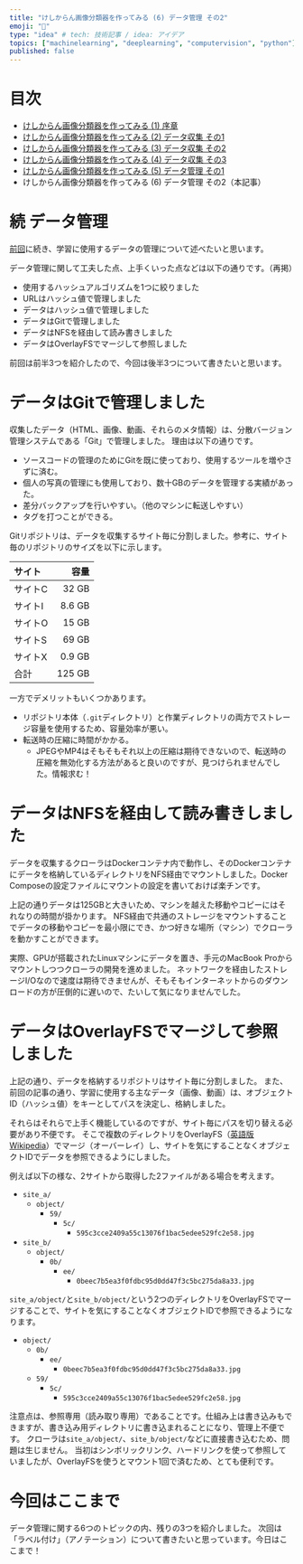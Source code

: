 ```yaml
---
title: "けしからん画像分類器を作ってみる (6) データ管理 その2"
emoji: "👙"
type: "idea" # tech: 技術記事 / idea: アイデア
topics: ["machinelearning", "deeplearning", "computervision", "python"]
published: false
---
```


# 目次

* [けしからん画像分類器を作ってみる (1) 序章](202102-pornography-classifier-1)
* [けしからん画像分類器を作ってみる (2) データ収集 その1](202102-pornography-classifier-2)
* [けしからん画像分類器を作ってみる (3) データ収集 その2](202102-pornography-classifier-3)
* [けしからん画像分類器を作ってみる (4) データ収集 その3](202103-pornography-classifier-4)
* [けしからん画像分類器を作ってみる (5) データ管理 その1](202103-pornography-classifier-5)
* けしからん画像分類器を作ってみる (6) データ管理 その2（本記事）

# 続 データ管理

[前回](202103-pornography-classifier-5)に続き、学習に使用するデータの管理について述べたいと思います。

データ管理に関して工夫した点、上手くいった点などは以下の通りです。（再掲）

* 使用するハッシュアルゴリズムを1つに絞りました
* URLはハッシュ値で管理しました
* データはハッシュ値で管理しました
* データはGitで管理しました
* データはNFSを経由して読み書きしました
* データはOverlayFSでマージして参照しました

前回は前半3つを紹介したので、今回は後半3つについて書きたいと思います。

# データはGitで管理しました

収集したデータ（HTML、画像、動画、それらのメタ情報）は、分散バージョン管理システムである「Git」で管理しました。
理由は以下の通りです。

* ソースコードの管理のためにGitを既に使っており、使用するツールを増やさずに済む。
* 個人の写真の管理にも使用しており、数十GBのデータを管理する実績があった。
* 差分バックアップを行いやすい。（他のマシンに転送しやすい）
* タグを打つことができる。

Gitリポジトリは、データを収集するサイト毎に分割しました。参考に、サイト毎のリポジトリのサイズを以下に示します。

|サイト|容量|
|:---|---:|
| サイトC | 32 GB |
| サイトI | 8.6 GB |
| サイトO | 15 GB |
| サイトS | 69 GB |
| サイトX | 0.9 GB |
| 合計 | 125 GB |

一方でデメリットもいくつかあります。

* リポジトリ本体（`.git`ディレクトリ）と作業ディレクトリの両方でストレージ容量を使用するため、容量効率が悪い。
* 転送時の圧縮に時間がかかる。
    * JPEGやMP4はそもそもそれ以上の圧縮は期待できないので、転送時の圧縮を無効化する方法があると良いのですが、見つけられませんでした。情報求む！

# データはNFSを経由して読み書きしました

データを収集するクローラはDockerコンテナ内で動作し、そのDockerコンテナにデータを格納しているディレクトリをNFS経由でマウントしました。Docker Composeの設定ファイルにマウントの設定を書いておけば楽チンです。

上記の通りデータは125GBと大きいため、マシンを越えた移動やコピーにはそれなりの時間が掛かります。
NFS経由で共通のストレージをマウントすることでデータの移動やコピーを最小限にでき、かつ好きな場所（マシン）でクローラを動かすことができます。

実際、GPUが搭載されたLinuxマシンにデータを置き、手元のMacBook Proからマウントしつつクローラの開発を進めました。
ネットワークを経由したストレージI/Oなので速度は期待できませんが、そもそもインターネットからのダウンロードの方が圧倒的に遅いので、たいして気になりませんでした。

# データはOverlayFSでマージして参照しました

上記の通り、データを格納するリポジトリはサイト毎に分割しました。
また、前回の記事の通り、学習に使用する主なデータ（画像、動画）は、オブジェクトID（ハッシュ値）をキーとしてパスを決定し、格納しました。

それらはそれらで上手く機能しているのですが、サイト毎にパスを切り替える必要があり不便です。
そこで複数のディレクトリをOverlayFS（[英語版Wikipedia](https://en.wikipedia.org/wiki/OverlayFS)）でマージ（オーバーレイ）し、サイトを気にすることなくオブジェクトIDでデータを参照できるようにしました。

例えば以下の様な、2サイトから取得した2ファイルがある場合を考えます。

* `site_a/`
    * `object/`
        * `59/`
            * `5c/`
                * `595c3cce2409a55c13076f1bac5edee529fc2e58.jpg`
* `site_b/`
    * `object/`
        * `0b/`
            * `ee/`
                * `0beec7b5ea3f0fdbc95d0dd47f3c5bc275da8a33.jpg`

`site_a/object/`と`site_b/object/`という2つのディレクトリをOverlayFSでマージすることで、サイトを気にすることなくオブジェクトIDで参照できるようになります。

* `object/`
    * `0b/`
        * `ee/`
            * `0beec7b5ea3f0fdbc95d0dd47f3c5bc275da8a33.jpg`
    * `59/`
        * `5c/`
            * `595c3cce2409a55c13076f1bac5edee529fc2e58.jpg`

注意点は、参照専用（読み取り専用）であることです。仕組み上は書き込みもできますが、書き込み用ディレクトリに書き込まれることになり、管理上不便です。
クローラは`site_a/object/`、`site_b/object/`などに直接書き込むため、問題は生じません。
当初はシンボリックリンク、ハードリンクを使って参照していましたが、OverlayFSを使うとマウント1回で済むため、とても便利です。

# 今回はここまで

データ管理に関する6つのトピックの内、残りの3つを紹介しました。
次回は「ラベル付け」（アノテーション）について書きたいと思っています。今日はここまで！
